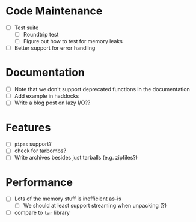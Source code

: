 # Code Maintenance
- [ ] Test suite
  - [ ] Roundtrip test
  - [ ] Figure out how to test for memory leaks
- [ ] Better support for error handling
# Documentation
- [ ] Note that we don't support deprecated functions in the documentation
- [ ] Add example in haddocks
- [ ] Write a blog post on lazy I/O??
# Features
- [ ] `pipes` support?
- [ ] check for tarbombs?
- [ ] Write archives besides just tarballs (e.g. zipfiles?)
# Performance
- [ ] Lots of the memory stuff is inefficient as-is
  - [ ] We should at least support streaming when unpacking (?)
- [ ] compare to `tar` library
